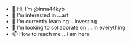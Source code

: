 - 👋 Hi, I’m @inna44kyb
- 👀 I’m interested in ...art
- 🌱 I’m currently learning ...investing
- 💞️ I’m looking to collaborate on ... in everything
- 📫 How to reach me ...i am here
  

<!---
inna44kyb/inna44kyb is a ✨ special ✨ repository because its `README.md` (this file) appears on your GitHub profile.
You can click the Preview link to take a look at your changes.
--->
